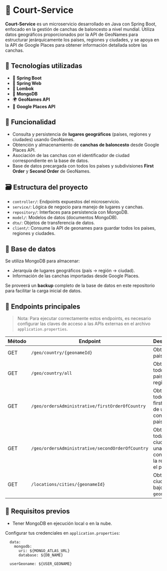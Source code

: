 # 🏀 Court-Service

**Court-Service** es un microservicio desarrollado en Java con Spring Boot, enfocado en la gestión de canchas de baloncesto a nivel mundial. Utiliza datos geográficos proporcionados por la API de GeoNames para estructurar jerárquicamente los países, regiones y ciudades, y se apoya en la API de Google Places para obtener información detallada sobre las canchas.

## 🚀 Tecnologías utilizadas

- 🧰 **Spring Boot**
- 🌱 **Spring Web**
- 🧾 **Lombok**
- 🍃 **MongoDB**
- 🌍 **GeoNames API**
- 📍 **Google Places API**

## 🧠 Funcionalidad

- Consulta y persistencia de **lugares geográficos** (países, regiones y ciudades) usando GeoNames.
- Obtención y almacenamiento de **canchas de baloncesto** desde Google Places API.
- Asociación de las canchas con el identificador de ciudad correspondiente en la base de datos.
- Base de datos precargada con todos los países y subdivisiones **First Order** y **Second Order** de GeoNames.

## 🗃️ Estructura del proyecto

- `controller/`: Endpoints expuestos del microservicio.
- `service/`: Lógica de negocio para manejo de lugares y canchas.
- `repository/`: Interfaces para persistencia con MongoDB.
- `model/`: Modelos de datos (documentos MongoDB).
- `dto/`: Objetos de transferencia de datos.
- `client/`: Consume la API de geonames para guardar todos los paises, regiones y ciudades.

## 💾 Base de datos

Se utiliza MongoDB para almacenar:

- Jerarquía de lugares geográficos (país → región → ciudad).
- Información de las canchas importadas desde Google Places.
  
Se proveerá un **backup** completo de la base de datos en este repositorio para facilitar la carga inicial de datos.

## 📌 Endpoints principales

> Nota: Para ejecutar correctamente estos endpoints, es necesario configurar las claves de acceso a las APIs externas en el archivo `application.properties`.

| Método | Endpoint                                               | Descripción                                                                 |
|--------|--------------------------------------------------------|-----------------------------------------------------------------            |
| GET    | `/geo/country/{geonameId}`                             | Obtener un pais.                                                            |
| GET    | `/geo/country/all`                                     | Obtener todos los paises registrados.                                       |
| GET    | `/geo/ordersAdministrative/firstOrderOfCountry`        | Obtener todos los firstOrder de un pais con el id del pais.                 |
| GET    | `/geo/ordersAdministrative/secondOrderOfCountry`       | Obtener todas las ciudades de una region con el id de la region y el pais.  |
| GET    | `/locations/cities/{geonameId}`                        | Obtener ciudades bajo un `geonameId`.                                       |

## 🔐 Requisitos previos

- Tener MongoDB en ejecución local o en la nube.

Configurar tus credenciales en `application.properties`:

```properties
  data:
    mongodb:
      uri: ${MONGO_ATLAS_URL}
      database: ${DB_NAME}

  userGeoname: ${USER_GEONAME}
